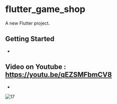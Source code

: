 # flutter_game_shop

A new Flutter project.

## Getting Started

-
Video on Youtube : https://youtu.be/qEZSMFbmCV8
-
-
![17](https://user-images.githubusercontent.com/78899995/160633240-b9332bf4-ca5c-48db-b185-4a9473ef601d.jpg)
